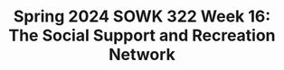 ---
layout: single_embed_slide
title: "Spring 2024 SOWK 322 Week 16: The Social Support and Recreation Network"
presentation_id: dLD7ZX
canonical_url: /presentations/dLD7ZX/
slides:
  - slide_name: ../deck-12680-large-0.jpeg
    slide_thumbnail: ../deck-12680-thumb-0.jpeg
    slide_text: >
      􁌒􁕀 􀇀 🪩 The Social Support and Recreation Network Week 16 Lecture Video Jacob Campbell, Ph.D. LICSW at Heritage University

  - slide_name: ../deck-12680-large-1.jpeg
    slide_thumbnail: ../deck-12680-thumb-1.jpeg
    slide_text: >
      Finishing Up the Semester M ke 1 Reply en E ch Re d Ch pter 21 a a a a a a a a a a a a a f The Soci l Support nd Recre tion Network a a Week 16 for SOWK 322 • Course Ev lu tion • Course Wr p-Up • Ch pter 21 Questions or Textbook Feedb ck Complete A-05: Accessibility in Your Community Re lection P per nd extr credit options if you desire

  - slide_name: ../deck-12680-large-2.jpeg
    slide_thumbnail: ../deck-12680-thumb-2.jpeg
    slide_text: >
      Accessibility in Your Community Re lection Paper Assignment 05 • A re lective p per bout n outing in the community (consider school, grocery store, rest ur nt, etc.). • Notice how ccessible the environment is nd write bout it. • including photos or other evidence • Consider things th t enh nce strengths or suggestions for improving ccessibility a a f a a a a a a a a a a a short p per (only bout 500 nd 750 words) nd follow APA form t a a a f a a • It’s

  - slide_name: ../deck-12680-large-3.jpeg
    slide_thumbnail: ../deck-12680-thumb-3.jpeg
    slide_text: >
      􀇀􁌒􁕀 An Example from Working at the ARC of Tri-Cities 🪩

---